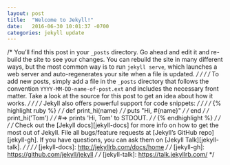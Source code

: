 ```yaml
---
layout: post
title:  "Welcome to Jekyll!"
date:   2016-06-30 10:01:37 -0700
categories: jekyll update
---
```

/* You’ll find this post in your `_posts` directory. Go ahead and edit it and re-build the site to see your changes. You can rebuild the site in many different ways, but the most common way is to run `jekyll serve`, which launches a web server and auto-regenerates your site when a file is updated. */
/*  */
/* To add new posts, simply add a file in the `_posts` directory that follows the convention `YYYY-MM-DD-name-of-post.ext` and includes the necessary front matter. Take a look at the source for this post to get an idea about how it works. */
/*  */
/* Jekyll also offers powerful support for code snippets: */
/*  */
/* {% highlight ruby %} */
/* def print_hi(name) */
/*   puts "Hi, #{name}" */
/* end */
/* print_hi('Tom') */
/* #=> prints 'Hi, Tom' to STDOUT. */
/* {% endhighlight %} */
/*  */
/* Check out the [Jekyll docs][jekyll-docs] for more info on how to get the most out of Jekyll. File all bugs/feature requests at [Jekyll’s GitHub repo][jekyll-gh]. If you have questions, you can ask them on [Jekyll Talk][jekyll-talk]. */
/*  */
/* [jekyll-docs]: http://jekyllrb.com/docs/home */
/* [jekyll-gh]:   https://github.com/jekyll/jekyll */
/* [jekyll-talk]: https://talk.jekyllrb.com/ */

